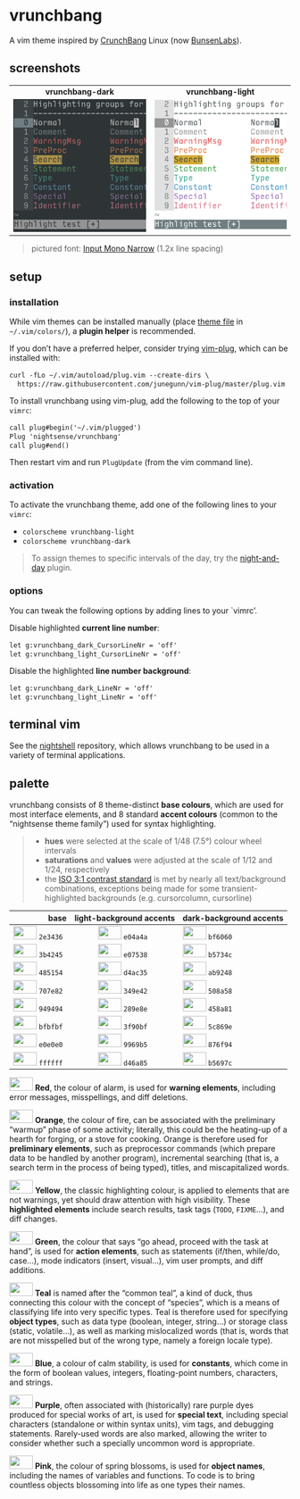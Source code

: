 <h1 id="vrunchbang">vrunchbang</h1>

<p>A vim theme inspired by <a href="https://distrowatch.com/table.php?distribution=crunchbang">CrunchBang</a> Linux (now <a href="https://www.bunsenlabs.org/">BunsenLabs</a>).</p>

<h2 id="screenshots">screenshots</h2>

<table>
<tr><td align="center"><strong>vrunchbang-dark</strong></td><td align="center"><strong>vrunchbang-light</strong></td></tr>
<tr>
<td><img src="/img/screenshot-vrunchbang-dark.png" alt="screenshot of the vrunchbang-dark vim theme" width="360" /></td>
<td align="center"><img src="/img/screenshot-vrunchbang-light.png" alt="screenshot of the vrunchbang-light vim theme" width="360" /></td>
</tr>
</table>

<blockquote>
  <p>pictured font: <a href="http://input.fontbureau.com/">Input Mono Narrow</a> (1.2x line spacing)</p>
</blockquote>

<h2 id="setup">setup</h2>

<h3 id="installation">installation</h3>

<p>While vim themes can be installed manually (place <a href="https://github.com/nightsense/vrunchbang/tree/master/colors">theme file</a> in <code class="highlighter-rouge">~/.vim/colors/</code>), a <strong>plugin helper</strong> is recommended.</p>

<p>If you don’t have a preferred helper, consider trying <a href="https://github.com/junegunn/vim-plug">vim-plug</a>, which can be installed with:</p>

<div class="highlighter-rouge"><div class="highlight"><pre class="highlight"><code>curl -fLo ~/.vim/autoload/plug.vim --create-dirs \
  https://raw.githubusercontent.com/junegunn/vim-plug/master/plug.vim
</code></pre></div></div>

<p>To install vrunchbang using vim-plug, add the following to the top of your <code class="highlighter-rouge">vimrc</code>:</p>

<div class="highlighter-rouge"><div class="highlight"><pre class="highlight"><code>call plug#begin('~/.vim/plugged')
Plug 'nightsense/vrunchbang'
call plug#end()
</code></pre></div></div>

<p>Then restart vim and run <code class="highlighter-rouge">PlugUpdate</code> (from the vim command line).</p>

<h3 id="activation">activation</h3>

<p>To activate the vrunchbang theme, add one of the following lines to your <code class="highlighter-rouge">vimrc</code>:</p>

<ul>
  <li><code class="highlighter-rouge">colorscheme vrunchbang-light</code></li>
  <li><code class="highlighter-rouge">colorscheme vrunchbang-dark</code></li>
</ul>

<blockquote>
  <p>To assign themes to specific intervals of the day, try the <a href="https://github.com/nightsense/night-and-day">night-and-day</a> plugin.</p>
</blockquote>

<h3 id="options">options</h3>

<p>You can tweak the following options by adding lines to your `vimrc’.</p>

<p>Disable highlighted <strong>current line number</strong>:</p>

<div class="highlighter-rouge"><div class="highlight"><pre class="highlight"><code>let g:vrunchbang_dark_CursorLineNr = 'off'
let g:vrunchbang_light_CursorLineNr = 'off'
</code></pre></div></div>

<p>Disable the highlighted <strong>line number background</strong>:</p>

<div class="highlighter-rouge"><div class="highlight"><pre class="highlight"><code>let g:vrunchbang_dark_LineNr = 'off'
let g:vrunchbang_light_LineNr = 'off'
</code></pre></div></div>

<h2 id="terminal-vim">terminal vim</h2>

<p>See the <a href="https://github.com/nightsense/nightshell">nightshell</a> repository, which allows vrunchbang to be used in a variety of terminal applications.</p>

<h2 id="palette">palette</h2>

<p>vrunchbang consists of 8 theme-distinct <strong>base colours</strong>, which are used for most interface elements, and 8 standard <strong>accent colours</strong> (common to the “nightsense theme family”) used for syntax highlighting.</p>

<blockquote>
  <ul>
    <li><strong>hues</strong> were selected at the scale of 1/48 (7.5°) colour wheel intervals</li>
    <li><strong>saturations</strong> and <strong>values</strong> were adjusted at the scale of 1/12 and 1/24, respectively</li>
    <li>the <a href="https://www.w3.org/TR/UNDERSTANDING-WCAG20/visual-audio-contrast-contrast.html#visual-audio-contrast-contrast-73-head">ISO 3:1 contrast standard</a> is met by nearly all text/background combinations, exceptions being made for some transient-highlighted backgrounds (e.g. cursorcolumn, cursorline)</li>
  </ul>
</blockquote>

<table>
  <thead>
    <tr>
      <th style="text-align: right">base</th>
      <th style="text-align: center">light-background accents</th>
      <th style="text-align: left">dark-background accents</th>
    </tr>
  </thead>
  <tbody>
    <tr>
      <td style="text-align: right"><img src="http://www.colorhexa.com/2e3436.png" height="24" width="42" /> <code class="highlighter-rouge">2e3436</code> </td>
      <td style="text-align: center"><img src="http://www.colorhexa.com/e04a4a.png" height="24" width="42" /> <code class="highlighter-rouge">e04a4a</code> </td>
      <td style="text-align: left"><img src="http://www.colorhexa.com/bf6060.png" height="24" width="42" /> <code class="highlighter-rouge">bf6060</code></td>
    </tr>
    <tr>
      <td style="text-align: right"><img src="http://www.colorhexa.com/3b4245.png" height="24" width="42" /> <code class="highlighter-rouge">3b4245</code> </td>
      <td style="text-align: center"><img src="http://www.colorhexa.com/e07538.png" height="24" width="42" /> <code class="highlighter-rouge">e07538</code> </td>
      <td style="text-align: left"><img src="http://www.colorhexa.com/b5734c.png" height="24" width="42" /> <code class="highlighter-rouge">b5734c</code></td>
    </tr>
    <tr>
      <td style="text-align: right"><img src="http://www.colorhexa.com/485154.png" height="24" width="42" /> <code class="highlighter-rouge">485154</code> </td>
      <td style="text-align: center"><img src="http://www.colorhexa.com/d4ac35.png" height="24" width="42" /> <code class="highlighter-rouge">d4ac35</code> </td>
      <td style="text-align: left"><img src="http://www.colorhexa.com/ab9248.png" height="24" width="42" /> <code class="highlighter-rouge">ab9248</code></td>
    </tr>
    <tr>
      <td style="text-align: right"><img src="http://www.colorhexa.com/707e82.png" height="24" width="42" /> <code class="highlighter-rouge">707e82</code> </td>
      <td style="text-align: center"><img src="http://www.colorhexa.com/349e42.png" height="24" width="42" /> <code class="highlighter-rouge">349e42</code> </td>
      <td style="text-align: left"><img src="http://www.colorhexa.com/508a58.png" height="24" width="42" /> <code class="highlighter-rouge">508a58</code></td>
    </tr>
    <tr>
      <td style="text-align: right"><img src="http://www.colorhexa.com/949494.png" height="24" width="42" /> <code class="highlighter-rouge">949494</code> </td>
      <td style="text-align: center"><img src="http://www.colorhexa.com/289e8e.png" height="24" width="42" /> <code class="highlighter-rouge">289e8e</code> </td>
      <td style="text-align: left"><img src="http://www.colorhexa.com/458a81.png" height="24" width="42" /> <code class="highlighter-rouge">458a81</code></td>
    </tr>
    <tr>
      <td style="text-align: right"><img src="http://www.colorhexa.com/bfbfbf.png" height="24" width="42" /> <code class="highlighter-rouge">bfbfbf</code> </td>
      <td style="text-align: center"><img src="http://www.colorhexa.com/3f90bf.png" height="24" width="42" /> <code class="highlighter-rouge">3f90bf</code> </td>
      <td style="text-align: left"><img src="http://www.colorhexa.com/5c869e.png" height="24" width="42" /> <code class="highlighter-rouge">5c869e</code></td>
    </tr>
    <tr>
      <td style="text-align: right"><img src="http://www.colorhexa.com/e0e0e0.png" height="24" width="42" /> <code class="highlighter-rouge">e0e0e0</code> </td>
      <td style="text-align: center"><img src="http://www.colorhexa.com/9969b5.png" height="24" width="42" /> <code class="highlighter-rouge">9969b5</code> </td>
      <td style="text-align: left"><img src="http://www.colorhexa.com/876f94.png" height="24" width="42" /> <code class="highlighter-rouge">876f94</code></td>
    </tr>
    <tr>
      <td style="text-align: right"><img src="http://www.colorhexa.com/ffffff.png" height="24" width="42" /> <code class="highlighter-rouge">ffffff</code> </td>
      <td style="text-align: center"><img src="http://www.colorhexa.com/d46a85.png" height="24" width="42" /> <code class="highlighter-rouge">d46a85</code> </td>
      <td style="text-align: left"><img src="http://www.colorhexa.com/b5697c.png" height="24" width="42" /> <code class="highlighter-rouge">b5697c</code></td>
    </tr>
  </tbody>
</table>

<p><img src="http://www.colorhexa.com/e04a4a.png" height="24" width="42" />
<strong>Red</strong>, the colour of alarm, is used for <strong>warning elements</strong>, including error messages, misspellings, and diff deletions.</p>

<p><img src="http://www.colorhexa.com/e07538.png" height="24" width="42" />
<strong>Orange</strong>, the colour of fire, can be associated with the preliminary “warmup” phase of some activity; literally, this could be the heating-up of a hearth for forging, or a stove for cooking. Orange is therefore used for <strong>preliminary elements</strong>, such as preprocessor commands (which prepare data to be handled by another program), incremental searching (that is, a search term in the process of being typed), titles, and miscapitalized words.</p>

<p><img src="http://www.colorhexa.com/d4ac35.png" height="24" width="42" />
<strong>Yellow</strong>, the classic highlighting colour, is applied to elements that are not warnings, yet should draw attention with high visibility. These <strong>highlighted elements</strong> include search results, task tags (<code class="highlighter-rouge">TODO</code>, <code class="highlighter-rouge">FIXME</code>…), and diff changes.</p>

<p><img src="http://www.colorhexa.com/349e42.png" height="24" width="42" />
<strong>Green</strong>, the colour that says “go ahead, proceed with the task at hand”, is used for <strong>action elements</strong>, such as statements (if/then, while/do, case…), mode indicators (insert, visual…), vim user prompts, and diff additions.</p>

<p><img src="http://www.colorhexa.com/289e8e.png" height="24" width="42" />
<strong>Teal</strong> is named after the “common teal”, a kind of duck, thus connecting this colour with the concept of “species”, which is a means of classifying life into very specific types. Teal is therefore used for specifying <strong>object types</strong>, such as data type (boolean, integer, string…) or storage class (static, volatile…), as well as marking mislocalized words (that is, words that are not misspelled but of the wrong type, namely a foreign locale type).</p>

<p><img src="http://www.colorhexa.com/3f90bf.png" height="24" width="42" />
<strong>Blue</strong>, a colour of calm stability, is used for <strong>constants</strong>, which come in the form of boolean values, integers, floating-point numbers, characters, and strings.</p>

<p><img src="http://www.colorhexa.com/9969b5.png" height="24" width="42" />
<strong>Purple</strong>, often associated with (historically) rare purple dyes produced for special works of art, is used for <strong>special text</strong>, including special characters (standalone or within syntax units), vim tags, and debugging statements. Rarely-used words are also marked, allowing the writer to consider whether such a specially uncommon word is appropriate.</p>

<p><img src="http://www.colorhexa.com/d46a85.png" height="24" width="42" />
<strong>Pink</strong>, the colour of spring blossoms, is used for <strong>object names</strong>, including the names of variables and functions. To code is to bring countless objects blossoming into life as one types their names.</p>
